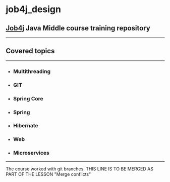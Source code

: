 # job4j_design

## **[Job4j](https://job4j.ru/)** Java Middle course training repository
___
## Covered topics
___
- ### Multithreading
- ### GIT
- ### Spring Core
- ### Spring
- ### Hibernate
- ### Web
- ### Microservices
___
The course worked with git branches.
THIS LINE IS TO BE MERGED AS PART OF THE LESSON "Merge conflicts"